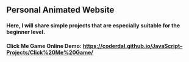 
## Personal Animated Website

#### Here, I will share simple projects that are especially suitable for the beginner level.

#### Click Me Game Online Demo: https://coderdal.github.io/JavaScript-Projects/Click%20Me%20Game/
